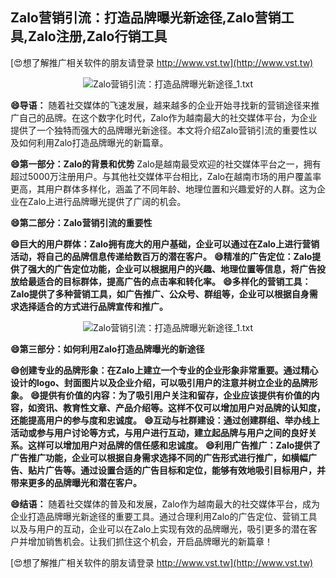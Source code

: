 ## **Zalo营销引流：打造品牌曝光新途径,Zalo营销工具,Zalo注册,Zalo行销工具**

[😍想了解推广相关软件的朋友请登录 http://www.vst.tw](http://www.vst.tw)

 <center><img src="https://vst.tw/MP4/tuiguang/png/4.png" alt="Zalo营销引流：打造品牌曝光新途径_1.txt"></center>

**😄导语：**
随着社交媒体的飞速发展，越来越多的企业开始寻找新的营销途径来推广自己的品牌。在这个数字化时代，Zalo作为越南最大的社交媒体平台，为企业提供了一个独特而强大的品牌曝光新途径。本文将介绍Zalo营销引流的重要性以及如何利用Zalo打造品牌曝光的新篇章。

**😄第一部分：Zalo的背景和优势**
Zalo是越南最受欢迎的社交媒体平台之一，拥有超过5000万注册用户。与其他社交媒体平台相比，Zalo在越南市场的用户覆盖率更高，其用户群体多样化，涵盖了不同年龄、地理位置和兴趣爱好的人群。这为企业在Zalo上进行品牌曝光提供了广阔的机会。

**😄第二部分：Zalo营销引流的重要性**

**😄巨大的用户群体：Zalo拥有庞大的用户基础，企业可以通过在Zalo上进行营销活动，将自己的品牌信息传递给数百万的潜在客户。**
**😄精准的广告定位：Zalo提供了强大的广告定位功能，企业可以根据用户的兴趣、地理位置等信息，将广告投放给最适合的目标群体，提高广告的点击率和转化率。**
**😄多样化的营销工具：Zalo提供了多种营销工具，如广告推广、公众号、群组等，企业可以根据自身需求选择适合的方式进行品牌宣传和推广。**

 <center><img src="https://vst.tw/MP4/tuiguang/png/1.png" alt="Zalo营销引流：打造品牌曝光新途径_1.txt"></center>

**😄第三部分：如何利用Zalo打造品牌曝光的新途径**

**😄创建专业的品牌形象：在Zalo上建立一个专业的企业形象非常重要。通过精心设计的logo、封面图片以及企业介绍，可以吸引用户的注意并树立企业的品牌形象。**
**😄提供有价值的内容：为了吸引用户关注和留存，企业应该提供有价值的内容，如资讯、教育性文章、产品介绍等。这样不仅可以增加用户对品牌的认知度，还能提高用户的参与度和忠诚度。**
**😄互动与社群建设：通过创建群组、举办线上活动或参与用户讨论等方式，与用户进行互动，建立起品牌与用户之间的良好关系。这样可以增加用户对品牌的信任感和忠诚度。**
**😄利用广告推广：Zalo提供了广告推广功能，企业可以根据自身需求选择不同的广告形式进行推广，如横幅广告、贴片广告等。通过设置合适的广告目标和定位，能够有效地吸引目标用户，并带来更多的品牌曝光和潜在客户。**

**😄结语：**
随着社交媒体的普及和发展，Zalo作为越南最大的社交媒体平台，成为企业打造品牌曝光新途径的重要工具。通过合理利用Zalo的广告定位、营销工具以及与用户的互动，企业可以在Zalo上实现有效的品牌曝光，吸引更多的潜在客户并增加销售机会。让我们抓住这个机会，开启品牌曝光的新篇章！

[😍想了解推广相关软件的朋友请登录 http://www.vst.tw](http://www.vst.tw)



